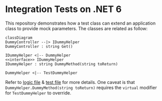 # Integration Tests on .NET 6

This repository demonstrates how a test class can extend an application class to provide mock parameters. The classes are related as follow:

```mermaid
classDiagram
DummyController --|> IDummyHelper
DummyController : string Get()

IDummyHelper <|-- DummyHelper
<<interface>> IDummyHelper
IDummyHelper : string DummyMethod(string toReturn)

DummyHelper <|-- TestDummyHelper
```

Refer to [logic file](Api/DummyHelper.cs) & [test file](ApiTest/DummyTest.cs) for more details. One caveat is that `DummyHelper.DummyMethod(string toReturn)` requires the `virtual` modifier for `TestDummyHelper` to override.
